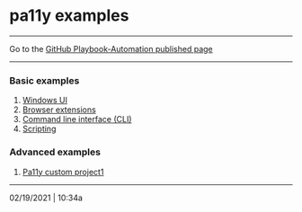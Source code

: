 # pa11y examples

---

Go to the [GitHub Playbook-Automation published page](https://section508coordinators.github.io/Dev-Automation/)

---

### Basic examples

  1. [Windows UI](/examples/pa11y/pa11y-basic-win-ui)
  2. [Browser extensions](/examples/pa11y/pa11y-basic-browser-ext)
  3. [Command line interface (CLI)](/examples/pa11y/pa11y-basic-cli)
  4. [Scripting](/examples/pa11y/pa11y-basic-scripts)

### Advanced examples

 1. [Pa11y custom project1](/examples/pa11y/pa11y-advanced-project1)
        
---

02/19/2021 | 10:34a
